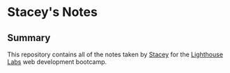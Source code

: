 # Stacey's Notes


## Summary


This repository contains all of the notes taken by [Stacey](https://github.com/staceykeating) for the [Lighthouse Labs](https://www.lighthouselabs.ca/) web development bootcamp.
